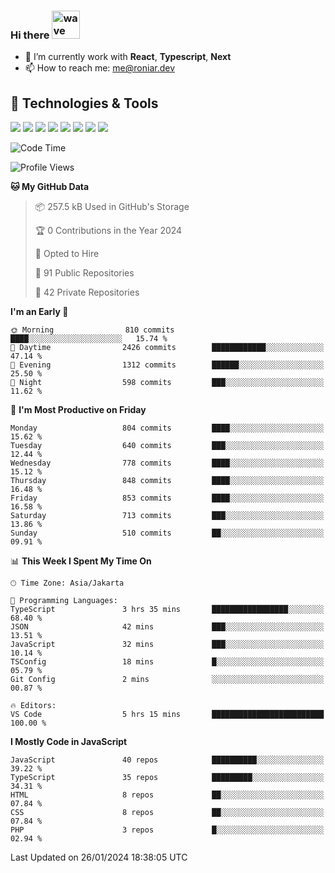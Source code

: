 ### Hi there <img src="https://i.ibb.co/q0Hx1KK/wave.gif" alt="wave" width="45px">

- 🌱 I’m currently work with **React**, **Typescript**, **Next**
- 📫 How to reach me: me@roniar.dev

## 🔧 Technologies & Tools

![](https://img.shields.io/badge/OS-Linux-informational?style=flat&logo=linux&logoColor=white&color=2bbc8a)
![](https://img.shields.io/badge/OS-Windows-informational?style=flat&logo=windows&logoColor=white&color=2bbc8a)
![](https://img.shields.io/badge/Code-JavaScript-informational?style=flat&logo=javascript&logoColor=white&color=2bbc8a)
![](https://img.shields.io/badge/Code-Golang-informational?style=flat&logo=go&logoColor=white&color=2bbc8a)
![](https://img.shields.io/badge/Code-React-informational?style=flat&logo=react&logoColor=white&color=2bbc8a)
![](https://img.shields.io/badge/Code-Next-informational?style=flat&logo=next.js&logoColor=white&color=2bbc8a)
![](https://img.shields.io/badge/Shell-Bash-informational?style=flat&logo=gnu-bash&logoColor=white&color=2bbc8a)
![](https://img.shields.io/badge/Tools-Docker-informational?style=flat&logo=docker&logoColor=white&color=2bbc8a)

<!--START_SECTION:waka-->
![Code Time](http://img.shields.io/badge/Code%20Time-1%2C794%20hrs%203%20mins-blue)

![Profile Views](http://img.shields.io/badge/Profile%20Views-0-blue)

**🐱 My GitHub Data** 

> 📦 257.5 kB Used in GitHub's Storage 
 > 
> 🏆 0 Contributions in the Year 2024
 > 
> 💼 Opted to Hire
 > 
> 📜 91 Public Repositories 
 > 
> 🔑 42 Private Repositories 
 > 
**I'm an Early 🐤** 

```text
🌞 Morning                810 commits         ████░░░░░░░░░░░░░░░░░░░░░   15.74 % 
🌆 Daytime                2426 commits        ████████████░░░░░░░░░░░░░   47.14 % 
🌃 Evening                1312 commits        ██████░░░░░░░░░░░░░░░░░░░   25.50 % 
🌙 Night                  598 commits         ███░░░░░░░░░░░░░░░░░░░░░░   11.62 % 
```
📅 **I'm Most Productive on Friday** 

```text
Monday                   804 commits         ████░░░░░░░░░░░░░░░░░░░░░   15.62 % 
Tuesday                  640 commits         ███░░░░░░░░░░░░░░░░░░░░░░   12.44 % 
Wednesday                778 commits         ████░░░░░░░░░░░░░░░░░░░░░   15.12 % 
Thursday                 848 commits         ████░░░░░░░░░░░░░░░░░░░░░   16.48 % 
Friday                   853 commits         ████░░░░░░░░░░░░░░░░░░░░░   16.58 % 
Saturday                 713 commits         ███░░░░░░░░░░░░░░░░░░░░░░   13.86 % 
Sunday                   510 commits         ██░░░░░░░░░░░░░░░░░░░░░░░   09.91 % 
```


📊 **This Week I Spent My Time On** 

```text
🕑︎ Time Zone: Asia/Jakarta

💬 Programming Languages: 
TypeScript               3 hrs 35 mins       █████████████████░░░░░░░░   68.40 % 
JSON                     42 mins             ███░░░░░░░░░░░░░░░░░░░░░░   13.51 % 
JavaScript               32 mins             ███░░░░░░░░░░░░░░░░░░░░░░   10.14 % 
TSConfig                 18 mins             █░░░░░░░░░░░░░░░░░░░░░░░░   05.79 % 
Git Config               2 mins              ░░░░░░░░░░░░░░░░░░░░░░░░░   00.87 % 

🔥 Editors: 
VS Code                  5 hrs 15 mins       █████████████████████████   100.00 % 
```

**I Mostly Code in JavaScript** 

```text
JavaScript               40 repos            ██████████░░░░░░░░░░░░░░░   39.22 % 
TypeScript               35 repos            █████████░░░░░░░░░░░░░░░░   34.31 % 
HTML                     8 repos             ██░░░░░░░░░░░░░░░░░░░░░░░   07.84 % 
CSS                      8 repos             ██░░░░░░░░░░░░░░░░░░░░░░░   07.84 % 
PHP                      3 repos             █░░░░░░░░░░░░░░░░░░░░░░░░   02.94 % 
```




 Last Updated on 26/01/2024 18:38:05 UTC
<!--END_SECTION:waka-->
